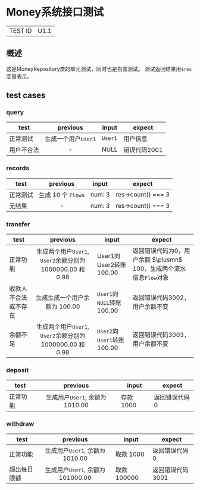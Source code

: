 # Money系统接口测试

|         |      |
| ------- | ---- |
| TEST ID | U1.1 |

## 概述

这是MoneyRepository类的单元测试，同时也是白盒测试。
测试返回结果用`$res`变量表示。

## test cases

<!-- TODO add descriotions -->
### query

| test       |      previous       | input   | expect       |
| ---------- | :-----------------: | ------- | ------------ |
| 正常测试   | 生成一个用户`User1` | `User1` | 用户信息     |
| 用户不合法 |          -          | NULL    | 错误代码2001 |

### records

| test     |      previous      | input  | expect             |
| -------- | :----------------: | ------ | ------------------ |
| 正常测试 | 生成 10 个 `Flows` | num: 3 | res->count() === 3 |
| 无结果   |         -          | num: 3 | res->count() === 3 |

### transfer

| test                 |                         previous                          | input                      | expect                                                              |
| -------------------- | :-------------------------------------------------------: | -------------------------- | ------------------------------------------------------------------- |
| 正常功能             | 生成两个用户`User1`, `User2`余额分别为 1000000.00 和 0.98 | User1向User2转账100.00     | 返回错误代码为0，用户余额 $\plusmn$ 100，生成两个流水信息`Flow`对象 |
| 收款人不合法或不存在 |               生成生成一个用户余额为 100.00               | `User1`向`NULL`转账100.00  | 返回错误代码3002，用户余额不变                                      |
| 余额不足             | 生成两个用户`User1`, `User2`余额分别为 1000000.00 和 0.98 | `User2`向`User1`转账100.00 | 返回错误代码3003，用户余额不变                                      |

### deposit

| test     |            previous             | input     | expect        |
| -------- | :-----------------------------: | --------- | ------------- |
| 正常功能 | 生成用户`User1`, 余额为 1010.00 | 存款 1000 | 返回错误代码0 |

### withdraw

| test         |             previous              | input       | expect           |
| ------------ | :-------------------------------: | ----------- | ---------------- |
| 正常功能     |  生成用户`User1`, 余额为 1010.00  | 取款 1000   | 返回错误代码0    |
| 超出每日限额 | 生成用户`User1`, 余额为 101000.00 | 取款 100000 | 返回错误代码3001 |